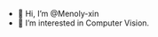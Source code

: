 - 👋 Hi, I’m @Menoly-xin
- 👀 I’m interested in Computer Vision. 

<!---
Menoly-xin/Menoly-xin is a ✨ special ✨ repository because its `README.md` (this file) appears on your GitHub profile.
You can click the Preview link to take a look at your changes.
--->
